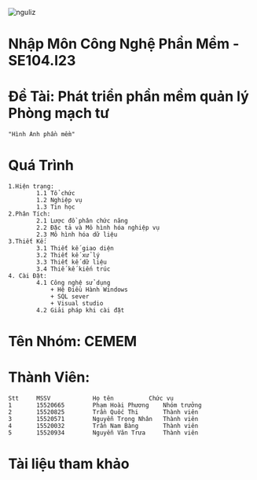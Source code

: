 ﻿![nguliz](https://www.tilcode.com/wp-content/uploads/2014/09/Screen-Shot-2014-09-10-at-10.16.02-AM.png "hihi")
 # Nhập Môn Công Nghệ Phần Mềm - SE104.I23
# Đề Tài: Phát triển phần mềm quản lý Phòng mạch tư
	"Hình Ảnh phần mềm"
# Quá Trình
	1.Hiện trạng:
			1.1 Tổ chức
			1.2 Nghiệp vụ
			1.3 Tin học
	2.Phân Tích:
			2.1 Lược đồ phân chức năng
			2.2 Đặc tả và Mô hình hóa nghiệp vụ
			2.3 Mô hình hóa dữ liệu 
	3.Thiết Kế:
			3.1 Thiết kế giao diện	
			3.2 Thiết kế xử lý
			3.3 Thiết kế dữ liệu
			3.4 Thiế kế kiến trúc
	4. Cài Đặt:	
			4.1 Công nghệ sử dụng
				+ Hệ Điều Hành Windows
				+ SQL sever
				+ Visual studio	
			4.2 Giải pháp khi cài đặt

# Tên Nhóm: CEMEM
# Thành Viên:
	Stt		MSSV			Họ tên			Chức vụ
	1		15520665		Phạm Hoài Phương	Nhóm trưởng
	2		15520825		Trần Quốc Thi		Thành viên
	3		15520571		Nguyễn Trọng Nhân	Thành viên
	4		15520032		Trần Nam Bàng		Thành viên
	5		15520934		Nguyễn Văn Trưa		Thành viên
# Tài liệu tham khảo
		
